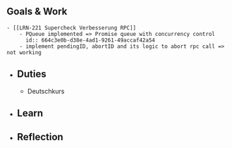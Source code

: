 ## Goals & Work
	- [[LRN-221 Supercheck Verbesserung RPC]]
		- PQueue implemented => Promise queue with concurrency control
		  id:: 664c3e0b-d38e-4ad1-9261-49accaf42a54
		- implement pendingID, abortID and its logic to abort rpc call => not working
- ## Duties
	- Deutschkurs
- ## Learn
- ## Reflection
